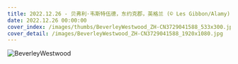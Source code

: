 ```yaml
---
title: 2022.12.26 - 贝弗利·韦斯特伍德，东约克郡，英格兰 (© Les Gibbon/Alamy)
date: 2022.12.26 00:00:00
cover_index: /images/thumbs/BeverleyWestwood_ZH-CN3729041588_533x300.jpg
cover_detail: /images/BeverleyWestwood_ZH-CN3729041588_1920x1080.jpg
---
```


![BeverleyWestwood](/images/BeverleyWestwood_ZH-CN3729041588_1920x1080.jpg)
